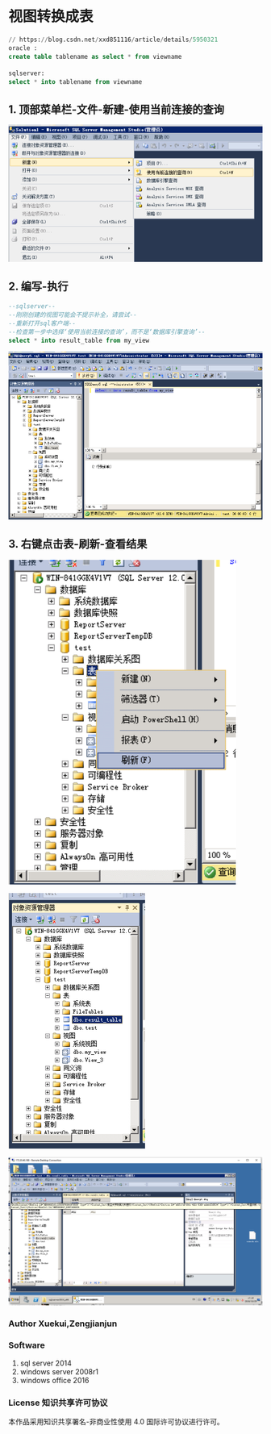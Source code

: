 # 视图转换成表

```sql
// https://blog.csdn.net/xxd851116/article/details/5950321
oracle :
create table tablename as select * from viewname

sqlserver:
select * into tablename from viewname 
```

## 1. 顶部菜单栏-文件-新建-使用当前连接的查询

![](image/2018-10-25-16-59-51.png)

## 2. 编写-执行

```sql
--sqlserver--
--刚刚创建的视图可能会不提示补全，请尝试--
--重新打开sql客户端--
--检查第一步中选择‘使用当前连接的查询’，而不是‘数据库引擎查询’--
select * into result_table from my_view
```

![](image/2018-10-25-17-02-04.png)

## 3. 右键点击表-刷新-查看结果

![](image/2018-10-25-17-07-24.png)

![](image/2018-10-25-17-07-41.png)

![](image/2018-10-25-17-11-51.png)

### Author Xuekui,Zengjianjun

### Software

1. sql server 2014
2. windows server 2008r1
3. windows office 2016

### License 知识共享许可协议

本作品采用知识共享署名-非商业性使用 4.0 国际许可协议进行许可。